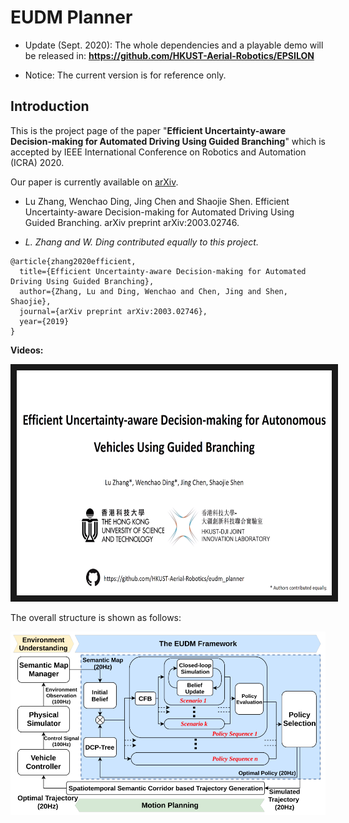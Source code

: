 # EUDM Planner

* Update (Sept. 2020): The whole dependencies and a playable demo will be released in: **https://github.com/HKUST-Aerial-Robotics/EPSILON**

* Notice: The current version is for reference only.

## Introduction

This is the project page of the paper "**Efficient Uncertainty-aware Decision-making for Automated Driving Using Guided Branching**" which is accepted by IEEE International Conference on Robotics and Automation (ICRA) 2020.

Our paper is currently available on [arXiv](https://arxiv.org/abs/2003.02746).

* Lu Zhang, Wenchao Ding, Jing Chen and Shaojie Shen. Efficient Uncertainty-aware Decision-making for Automated Driving Using Guided Branching. arXiv preprint arXiv:2003.02746.

* *L. Zhang and W. Ding contributed equally to this project.*

```
@article{zhang2020efficient,
  title={Efficient Uncertainty-aware Decision-making for Automated Driving Using Guided Branching},
  author={Zhang, Lu and Ding, Wenchao and Chen, Jing and Shen, Shaojie},
  journal={arXiv preprint arXiv:2003.02746},
  year={2019}
}
```

**Videos:**

<a href="https://youtu.be/yFNvQjheXCE" target="_blank"><img src="fig/video_cover.png" alt="video" width="640" height="360" border="10" /></a>

The overall structure is shown as follows:

![alt text](fig/eudm_structure.png)